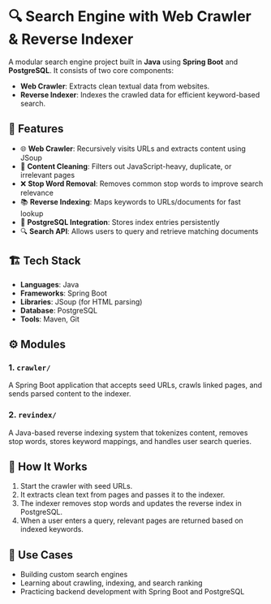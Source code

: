 <h1>🔍 Search Engine with Web Crawler & Reverse Indexer</h1>

<p>
  A modular search engine project built in <strong>Java</strong> using <strong>Spring Boot</strong> and <strong>PostgreSQL</strong>. 
  It consists of two core components:
</p>
<ul>
  <li><strong>Web Crawler</strong>: Extracts clean textual data from websites.</li>
  <li><strong>Reverse Indexer</strong>: Indexes the crawled data for efficient keyword-based search.</li>
</ul>

<h2>🧠 Features</h2>
<ul>
  <li>🌐 <strong>Web Crawler</strong>: Recursively visits URLs and extracts content using JSoup</li>
  <li>🧾 <strong>Content Cleaning</strong>: Filters out JavaScript-heavy, duplicate, or irrelevant pages</li>
  <li>❌ <strong>Stop Word Removal</strong>: Removes common stop words to improve search relevance</li>
  <li>📚 <strong>Reverse Indexing</strong>: Maps keywords to URLs/documents for fast lookup</li>
  <li>💾 <strong>PostgreSQL Integration</strong>: Stores index entries persistently</li>
  <li>🔍 <strong>Search API</strong>: Allows users to query and retrieve matching documents</li>
</ul>

<h2>🏗️ Tech Stack</h2>
<ul>
  <li><strong>Languages</strong>: Java</li>
  <li><strong>Frameworks</strong>: Spring Boot</li>
  <li><strong>Libraries</strong>: JSoup (for HTML parsing)</li>
  <li><strong>Database</strong>: PostgreSQL</li>
  <li><strong>Tools</strong>: Maven, Git</li>
</ul>

<h2>⚙️ Modules</h2>

<h3>1. <code>crawler/</code></h3>
<p>A Spring Boot application that accepts seed URLs, crawls linked pages, and sends parsed content to the indexer.</p>

<h3>2. <code>revindex/</code></h3>
<p>A Java-based reverse indexing system that tokenizes content, removes stop words, stores keyword mappings, and handles user search queries.</p>

<h2>🚀 How It Works</h2>
<ol>
  <li>Start the crawler with seed URLs.</li>
  <li>It extracts clean text from pages and passes it to the indexer.</li>
  <li>The indexer removes stop words and updates the reverse index in PostgreSQL.</li>
  <li>When a user enters a query, relevant pages are returned based on indexed keywords.</li>
</ol>

<h2>📌 Use Cases</h2>
<ul>
  <li>Building custom search engines</li>
  <li>Learning about crawling, indexing, and search ranking</li>
  <li>Practicing backend development with Spring Boot and PostgreSQL</li>
</ul>
